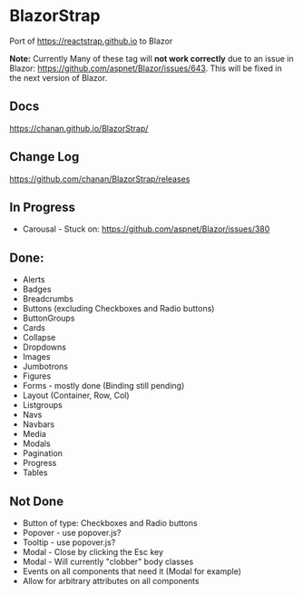 # BlazorStrap

Port of https://reactstrap.github.io to Blazor

**Note:** Currently Many of these tag will **not work correctly** due to an issue in Blazor: https://github.com/aspnet/Blazor/issues/643. This will be fixed in the next version of Blazor.

## Docs
https://chanan.github.io/BlazorStrap/

## Change Log
https://github.com/chanan/BlazorStrap/releases

## In Progress

* Carousal - Stuck on: https://github.com/aspnet/Blazor/issues/380

## Done:
* Alerts
* Badges
* Breadcrumbs
* Buttons (excluding Checkboxes and Radio buttons)
* ButtonGroups
* Cards
* Collapse
* Dropdowns
* Images
* Jumbotrons
* Figures
* Forms - mostly done (Binding still pending)
* Layout (Container, Row, Col)
* Listgroups
* Navs
* Navbars
* Media
* Modals
* Pagination
* Progress
* Tables

## Not Done

* Button of type: Checkboxes and Radio buttons
* Popover - use popover.js?
* Tooltip - use popover.js?
* Modal - Close by clicking the Esc key
* Modal - Will currently "clobber" body classes
* Events on all components that need it (Modal for example)
* Allow for arbitrary attributes on all components